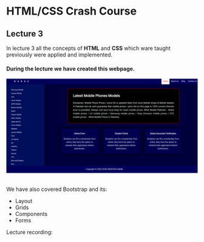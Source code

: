 # HTML/CSS Crash Course 

## Lecture 3

In lecture 3 all the concepts of __HTML__ and __CSS__ which ware taught previously were applied and implemented. 



#### During the lecture we have created this webpage.

<img src="./final-lecture.png">
<br>
<br>

We have also covered Bootstrap and its:

- Layout
- Grids
- Components
- Forms 

Lecture recording: 
